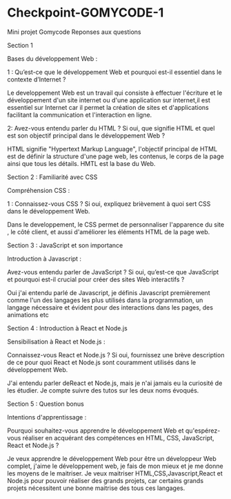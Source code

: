 # Checkpoint-GOMYCODE-1
Mini projet Gomycode
Reponses aux questions

Section 1

Bases du développement Web :

1 : Qu’est-ce que le développement Web et pourquoi est-il essentiel dans le contexte d’Internet ?

Le developpement Web est un travail qui consiste à effectuer l'écriture et le développement d'un site internet ou d'une application sur internet,il est essentiel sur Internet car il permet la création de sites et d'applications facilitant la communication et l'interaction en ligne.

2: Avez-vous entendu parler du HTML ? Si oui, que signifie HTML et quel est son objectif principal dans le développement Web ?

HTML signifie "Hypertext Markup Language", l'objectif principal de HTML est de définir la structure d'une page web, les contenus, le corps de la page ainsi que tous les détails. HMTL est la base du Web.

Section 2 : Familiarité avec CSS

Compréhension CSS :

1 : Connaissez-vous CSS ? Si oui, expliquez brièvement à quoi sert CSS dans le développement Web.

Dans le developpement, le CSS permet de personnaliser l'apparence du site , le côté client, et aussi d'améliorer les éléments HTML de la page web.

Section 3 : JavaScript et son importance

Introduction à Javascript :

Avez-vous entendu parler de JavaScript ? Si oui, qu’est-ce que JavaScript et pourquoi est-il crucial pour créer des sites Web interactifs ?

Oui j'ai entendu parlé de Javascript, je définis Javascript premièrement comme l'un des langages les plus utilisés dans la  programmation, un langage nécessaire et évident pour des interactions dans les pages, des animations etc

Section 4 : Introduction à React et Node.js

Sensibilisation à React et Node.js :

Connaissez-vous React et Node.js ? Si oui, fournissez une brève description de ce pour quoi React et Node.js sont couramment utilisés dans le développement Web.

J'ai entendu parler deReact et Node.js, mais je n'ai jamais eu la curiosité de les étudier. Je compte suivre des tutos sur les deux noms évoqués.

Section 5 : Question bonus

Intentions d'apprentissage :

Pourquoi souhaitez-vous apprendre le développement Web et qu'espérez-vous réaliser en acquérant des compétences en HTML, CSS, JavaScript, React et Node.js ?

Je veux apprendre le développement Web pour être un développeur Web complet, j'aime le développement web, je fais de mon mieux et je me donne les moyens de le maitriser. Je veux maitriser HTML,CSS,Javascript,React et Node.js pour pouvoir réaliser des grands projets, car certains grands projets nécessitent une bonne maitrise des tous ces langages.
